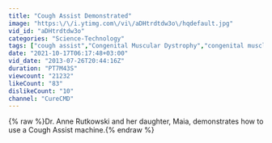 ```yaml
---
title: "Cough Assist Demonstrated"
image: "https:\/\/i.ytimg.com\/vi\/aDHtrdtdw3o\/hqdefault.jpg"
vid_id: "aDHtrdtdw3o"
categories: "Science-Technology"
tags: ["cough assist","Congenital Muscular Dystrophy","congenital muscle disease"]
date: "2021-10-17T06:17:48+03:00"
vid_date: "2013-07-26T20:44:16Z"
duration: "PT7M43S"
viewcount: "21232"
likeCount: "83"
dislikeCount: "10"
channel: "CureCMD"
---
```

{% raw %}Dr. Anne Rutkowski and her daughter, Maia, demonstrates how to use a Cough Assist machine.{% endraw %}
